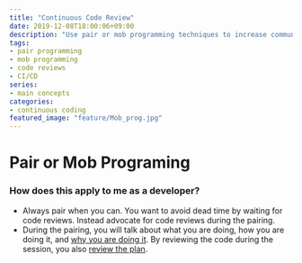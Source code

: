```yaml
---
title: "Continuous Code Review"
date: 2019-12-08T18:00:06+09:00
description: "Use pair or mob programming techniques to increase communication and continuously review the code."
tags:
- pair programming
- mob programming
- code reviews
- CI/CD
series:
- main concepts
categories:
- continuous coding
featured_image: "feature/Mob_prog.jpg"
---
```


# Pair or Mob Programing



### How does this apply to me as a developer?

- Always pair when you can. You want to avoid dead time by waiting for code reviews. Instead advocate for code reviews during the pairing.
- During the pairing, you will talk about what you are doing, how you are doing it, and [why you are doing it](/posts/2_continuous-planning). By reviewing the code during the session, you also [review the plan](/posts/3_continuous-certification).
